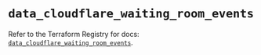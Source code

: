 # `data_cloudflare_waiting_room_events`

Refer to the Terraform Registry for docs: [`data_cloudflare_waiting_room_events`](https://registry.terraform.io/providers/cloudflare/cloudflare/5.10.0/docs/data-sources/waiting_room_events).
